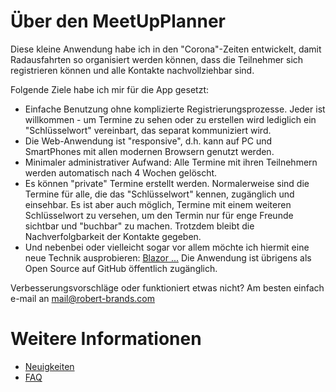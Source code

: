 # Über den MeetUpPlanner

Diese kleine Anwendung habe ich in den "Corona"-Zeiten entwickelt, damit Radausfahrten so organisiert werden können, dass die Teilnehmer sich registrieren können und alle Kontakte nachvollziehbar sind.

Folgende Ziele habe ich mir für die App gesetzt:
- Einfache Benutzung ohne komplizierte Registrierungsprozesse. Jeder ist willkommen - um Termine zu sehen oder zu erstellen wird lediglich ein "Schlüsselwort" vereinbart, das separat kommuniziert wird.
- Die Web-Anwendung ist "responsive", d.h. kann auf PC und SmartPhones mit allen modernen Browsern genutzt werden.
- Minimaler administrativer Aufwand: Alle Termine mit ihren Teilnehmern werden automatisch nach 4 Wochen gelöscht.
- Es können "private" Termine erstellt werden. Normalerweise sind die Termine für alle, die das "Schlüsselwort" kennen, zugänglich und einsehbar. Es ist aber auch möglich, Termine mit einem weiteren Schlüsselwort zu versehen, um den Termin nur für enge Freunde sichtbar und "buchbar" zu machen. Trotzdem bleibt die Nachverfolgbarkeit der Kontakte gegeben.
- Und nebenbei oder vielleicht sogar vor allem möchte ich hiermit eine neue Technik ausprobieren: [Blazor ...](https://blazor.net) Die Anwendung ist übrigens als Open Source auf GitHub öffentlich zugänglich.

Verbesserungsvorschläge oder funktioniert etwas nicht? Am besten einfach e-mail an [mail@robert-brands.com](mailto:mail@robert-bands.com)

# Weitere Informationen

- [Neuigkeiten](<news>)
- [FAQ](<faq>)


